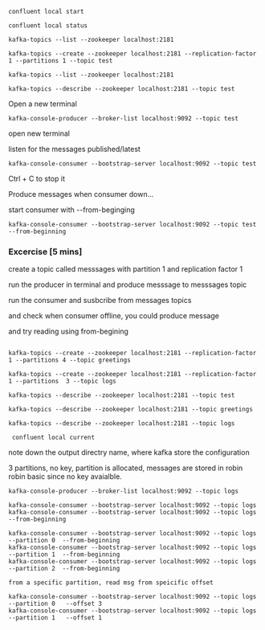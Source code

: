 ```
confluent local start

confluent local status
```

```
kafka-topics --list --zookeeper localhost:2181

kafka-topics --create --zookeeper localhost:2181 --replication-factor 1 --partitions 1 --topic test

kafka-topics --list --zookeeper localhost:2181

kafka-topics --describe --zookeeper localhost:2181 --topic test

```


Open a new terminal

```
kafka-console-producer --broker-list localhost:9092 --topic test
```


open new terminal 

listen for the messages published/latest

```
kafka-console-consumer --bootstrap-server localhost:9092 --topic test
```

Ctrl + C to stop it

Produce messages when consumer down...

start consumer  with --from-beginging

```
kafka-console-consumer --bootstrap-server localhost:9092 --topic test --from-beginning
```

### Excercise [5 mins]

create a topic called messsages with partition 1 and replication factor 1

run the producer in terminal and produce messsage to messsages topic

run the consumer and susbcribe from messages topics

and check when consumer offline, you could produce message

and try reading using from-begining


```

kafka-topics --create --zookeeper localhost:2181 --replication-factor 1 --partitions 4 --topic greetings

kafka-topics --create --zookeeper localhost:2181 --replication-factor 1 --partitions  3 --topic logs
```

```
kafka-topics --describe --zookeeper localhost:2181 --topic test

kafka-topics --describe --zookeeper localhost:2181 --topic greetings

kafka-topics --describe --zookeeper localhost:2181 --topic logs

```


```
 confluent local current 

```

note down the output directry name, where kafka store the configuration


3 partitions, no key, partition is allocated, messages are stored in robin robin basic since no key avaialble.

```
kafka-console-producer --broker-list localhost:9092 --topic logs

kafka-console-consumer --bootstrap-server localhost:9092 --topic logs
kafka-console-consumer --bootstrap-server localhost:9092 --topic logs --from-beginning

kafka-console-consumer --bootstrap-server localhost:9092 --topic logs --partition 0  --from-beginning
kafka-console-consumer --bootstrap-server localhost:9092 --topic logs --partition 1  --from-beginning
kafka-console-consumer --bootstrap-server localhost:9092 --topic logs --partition 2  --from-beginning

from a specific partition, read msg from speicific offset

kafka-console-consumer --bootstrap-server localhost:9092 --topic logs --partition 0   --offset 3
kafka-console-consumer --bootstrap-server localhost:9092 --topic logs --partition 1   --offset 1
```
